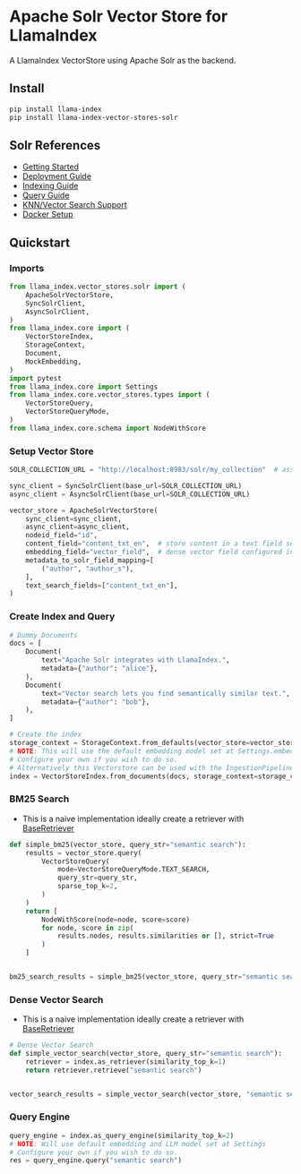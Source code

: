 # Apache Solr Vector Store for LlamaIndex

A LlamaIndex VectorStore using Apache Solr as the backend.

## Install

```bash
pip install llama-index
pip install llama-index-vector-stores-solr
```

## Solr References

- [Getting Started](https://solr.apache.org/guide/solr/latest/getting-started/introduction.html)
- [Deployment Guide](https://solr.apache.org/guide/solr/latest/deployment-guide/solr-control-script-reference.html)
- [Indexing Guide](https://solr.apache.org/guide/solr/latest/indexing-guide/schema-elements.html)
- [Query Guide](https://solr.apache.org/guide/solr/latest/query-guide/common-query-parameters.html)
- [KNN/Vector Search Support](https://solr.apache.org/guide/solr/latest/getting-started/tutorial-vectors.html)
- [Docker Setup](https://solr.apache.org/guide/solr/latest/deployment-guide/solr-in-docker.html)

## Quickstart

### Imports

```python
from llama_index.vector_stores.solr import (
    ApacheSolrVectorStore,
    SyncSolrClient,
    AsyncSolrClient,
)
from llama_index.core import (
    VectorStoreIndex,
    StorageContext,
    Document,
    MockEmbedding,
)
import pytest
from llama_index.core import Settings
from llama_index.core.vector_stores.types import (
    VectorStoreQuery,
    VectorStoreQueryMode,
)
from llama_index.core.schema import NodeWithScore
```

### Setup Vector Store

```python
SOLR_COLLECTION_URL = "http://localhost:8983/solr/my_collection"  # assumes a solr collection is running here

sync_client = SyncSolrClient(base_url=SOLR_COLLECTION_URL)
async_client = AsyncSolrClient(base_url=SOLR_COLLECTION_URL)

vector_store = ApacheSolrVectorStore(
    sync_client=sync_client,
    async_client=async_client,
    nodeid_field="id",
    content_field="content_txt_en",  # store content in a text field searchable by BM25
    embedding_field="vector_field",  # dense vector field configured in Solr schema
    metadata_to_solr_field_mapping=[
        ("author", "author_s"),
    ],
    text_search_fields=["content_txt_en"],
)
```

### Create Index and Query

```python
# Dummy Documents
docs = [
    Document(
        text="Apache Solr integrates with LlamaIndex.",
        metadata={"author": "alice"},
    ),
    Document(
        text="Vector search lets you find semantically similar text.",
        metadata={"author": "bob"},
    ),
]

# Create the index
storage_context = StorageContext.from_defaults(vector_store=vector_store)
# NOTE: This will use the default embedding model set at Settings.embed_model
# Configure your own if you wish to do so.
# Alternatively this Vectorstore can be used with the IngestionPipeline as well.
index = VectorStoreIndex.from_documents(docs, storage_context=storage_context)
```

### BM25 Search

- This is a naive implementation ideally create a retriever with [BaseRetriever](https://github.com/run-llama/llama_index/blob/main/llama-index-core/llama_index/core/base/base_retriever.py#L34)

```python
def simple_bm25(vector_store, query_str="semantic search"):
    results = vector_store.query(
        VectorStoreQuery(
            mode=VectorStoreQueryMode.TEXT_SEARCH,
            query_str=query_str,
            sparse_top_k=2,
        )
    )
    return [
        NodeWithScore(node=node, score=score)
        for node, score in zip(
            results.nodes, results.similarities or [], strict=True
        )
    ]


bm25_search_results = simple_bm25(vector_store, query_str="semantic search")
```

### Dense Vector Search

- This is a naive implementation ideally create a retriever with [BaseRetriever](https://github.com/run-llama/llama_index/blob/main/llama-index-core/llama_index/core/base/base_retriever.py#L34)

```python
# Dense Vector Search
def simple_vector_search(vector_store, query_str="semantic search"):
    retriever = index.as_retriever(similarity_top_k=1)
    return retriever.retrieve("semantic search")


vector_search_results = simple_vector_search(vector_store, "semantic search")
```

### Query Engine

```python
query_engine = index.as_query_engine(similarity_top_k=2)
# NOTE: Will use default embedding and LLM model set at Settings
# Configure your own if you wish to do so.
res = query_engine.query("semantic search")
```

